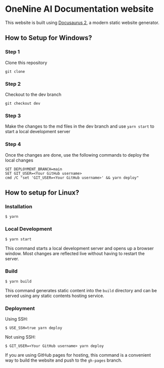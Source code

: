 # OneNine AI Documentation website
This website is built using [Docusaurus 2](https://docusaurus.io/), a modern static website generator.

## How to Setup for Windows?

### Step 1
Clone this repository  
```
git clone 
```

### Step 2
Checkout to the dev branch
```
git checkout dev
```

### Step 3
Make the changes to the md files in the dev branch and use ```yarn start``` to start a local development server

### Step 4
Once the changes are done, use the following commands to deploy the local changes
```
SET DEPLOYMENT_BRANCH=main
SET GIT_USER=<Your GitHub username>
cmd /C "set 'GIT_USER=<Your GitHub username>' && yarn deploy"
```


## How to setup for Linux?

### Installation

```
$ yarn
```

### Local Development

```
$ yarn start
```

This command starts a local development server and opens up a browser window. Most changes are reflected live without having to restart the server.

### Build

```
$ yarn build
```

This command generates static content into the `build` directory and can be served using any static contents hosting service.

### Deployment

Using SSH:

```
$ USE_SSH=true yarn deploy
```

Not using SSH:

```
$ GIT_USER=<Your GitHub username> yarn deploy
```

If you are using GitHub pages for hosting, this command is a convenient way to build the website and push to the `gh-pages` branch.
